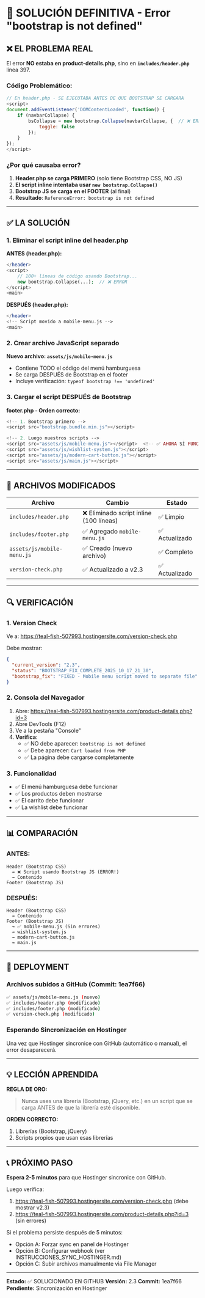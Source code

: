 # 🎯 SOLUCIÓN DEFINITIVA - Error "bootstrap is not defined"

## ❌ EL PROBLEMA REAL

El error **NO estaba en product-details.php**, sino en **`includes/header.php`** línea 397.

### Código Problemático:
```javascript
// En header.php - SE EJECUTABA ANTES DE QUE BOOTSTRAP SE CARGARA
<script>
document.addEventListener('DOMContentLoaded', function() {
    if (navbarCollapse) {
        bsCollapse = new bootstrap.Collapse(navbarCollapse, {  // ❌ ERROR AQUÍ
            toggle: false
        });
    }
});
</script>
```

### ¿Por qué causaba error?

1. **Header.php se carga PRIMERO** (solo tiene Bootstrap CSS, NO JS)
2. **El script inline intentaba usar `new bootstrap.Collapse()`** 
3. **Bootstrap JS se carga en el FOOTER** (al final)
4. **Resultado**: `ReferenceError: bootstrap is not defined`

---

## ✅ LA SOLUCIÓN

### 1. Eliminar el script inline del header.php

**ANTES (header.php):**
```php
</header>
<script>
    // 100+ líneas de código usando Bootstrap...
    new bootstrap.Collapse(...);  // ❌ ERROR
</script>
<main>
```

**DESPUÉS (header.php):**
```php
</header>
<!-- Script movido a mobile-menu.js -->
<main>
```

### 2. Crear archivo JavaScript separado

**Nuevo archivo: `assets/js/mobile-menu.js`**
- Contiene TODO el código del menú hamburguesa
- Se carga DESPUÉS de Bootstrap en el footer
- Incluye verificación: `typeof bootstrap !== 'undefined'`

### 3. Cargar el script DESPUÉS de Bootstrap

**footer.php - Orden correcto:**
```php
<!-- 1. Bootstrap primero -->
<script src="bootstrap.bundle.min.js"></script>

<!-- 2. Luego nuestros scripts -->
<script src="assets/js/mobile-menu.js"></script>  <!-- ✅ AHORA SÍ FUNCIONA -->
<script src="assets/js/wishlist-system.js"></script>
<script src="assets/js/modern-cart-button.js"></script>
<script src="assets/js/main.js"></script>
```

---

## 📁 ARCHIVOS MODIFICADOS

| Archivo | Cambio | Estado |
|---------|--------|--------|
| `includes/header.php` | ❌ Eliminado script inline (100 líneas) | ✅ Limpio |
| `includes/footer.php` | ✅ Agregado `mobile-menu.js` | ✅ Actualizado |
| `assets/js/mobile-menu.js` | ✅ Creado (nuevo archivo) | ✅ Completo |
| `version-check.php` | ✅ Actualizado a v2.3 | ✅ Actualizado |

---

## 🔍 VERIFICACIÓN

### 1. Version Check
Ve a: https://teal-fish-507993.hostingersite.com/version-check.php

Debe mostrar:
```json
{
  "current_version": "2.3",
  "status": "BOOTSTRAP_FIX_COMPLETE_2025_10_17_21_30",
  "bootstrap_fix": "FIXED - Mobile menu script moved to separate file"
}
```

### 2. Consola del Navegador
1. Abre: https://teal-fish-507993.hostingersite.com/product-details.php?id=3
2. Abre DevTools (F12)
3. Ve a la pestaña "Console"
4. **Verifica**:
   - ✅ NO debe aparecer: `bootstrap is not defined`
   - ✅ Debe aparecer: `Cart loaded from PHP`
   - ✅ La página debe cargarse completamente

### 3. Funcionalidad
- ✅ El menú hamburguesa debe funcionar
- ✅ Los productos deben mostrarse
- ✅ El carrito debe funcionar
- ✅ La wishlist debe funcionar

---

## 📊 COMPARACIÓN

### ANTES:
```
Header (Bootstrap CSS) 
  → ❌ Script usando Bootstrap JS (ERROR!)
  → Contenido
Footer (Bootstrap JS)
```

### DESPUÉS:
```
Header (Bootstrap CSS)
  → Contenido
Footer (Bootstrap JS)
  → ✅ mobile-menu.js (Sin errores)
  → wishlist-system.js
  → modern-cart-button.js
  → main.js
```

---

## 🚀 DEPLOYMENT

### Archivos subidos a GitHub (Commit: 1ea7f66)

```bash
✅ assets/js/mobile-menu.js (nuevo)
✅ includes/header.php (modificado)
✅ includes/footer.php (modificado)
✅ version-check.php (modificado)
```

### Esperando Sincronización en Hostinger

Una vez que Hostinger sincronice con GitHub (automático o manual), el error desaparecerá.

---

## 💡 LECCIÓN APRENDIDA

**REGLA DE ORO:**
> Nunca uses una librería (Bootstrap, jQuery, etc.) en un script que se carga ANTES de que la librería esté disponible.

**ORDEN CORRECTO:**
1. Librerías (Bootstrap, jQuery)
2. Scripts propios que usan esas librerías

---

## 📞 PRÓXIMO PASO

**Espera 2-5 minutos** para que Hostinger sincronice con GitHub.

Luego verifica:
1. https://teal-fish-507993.hostingersite.com/version-check.php (debe mostrar v2.3)
2. https://teal-fish-507993.hostingersite.com/product-details.php?id=3 (sin errores)

Si el problema persiste después de 5 minutos:
- Opción A: Forzar sync en panel de Hostinger
- Opción B: Configurar webhook (ver INSTRUCCIONES_SYNC_HOSTINGER.md)
- Opción C: Subir archivos manualmente via File Manager

---

**Estado:** ✅ SOLUCIONADO EN GITHUB
**Versión:** 2.3
**Commit:** 1ea7f66
**Pendiente:** Sincronización en Hostinger
